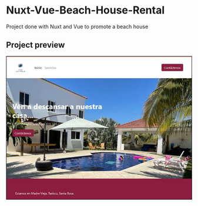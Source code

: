 # Nuxt-Vue-Beach-House-Rental

Project done with Nuxt and Vue to promote a beach house

## Project preview

<p align="center">
    <img alt="Home Page" style="border: 1px solid black;" src="./app_screenshot.png" width="700">
</p>
